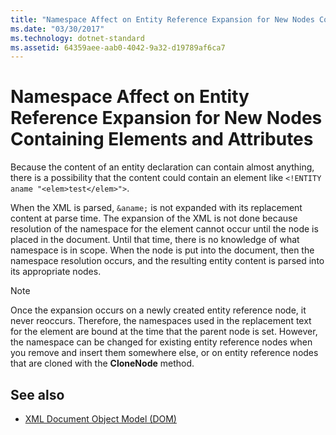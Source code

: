 ```yaml
---
title: "Namespace Affect on Entity Reference Expansion for New Nodes Containing Elements and Attributes"
ms.date: "03/30/2017"
ms.technology: dotnet-standard
ms.assetid: 64359aee-aab0-4042-9a32-d19789af6ca7
---
```

# Namespace Affect on Entity Reference Expansion for New Nodes Containing Elements and Attributes
Because the content of an entity declaration can contain almost anything, there is a possibility that the content could contain an element like `<!ENTITY aname "<elem>test</elem>">`.  
  
 When the XML is parsed, `&aname;` is not expanded with its replacement content at parse time. The expansion of the XML is not done because resolution of the namespace for the element cannot occur until the node is placed in the document. Until that time, there is no knowledge of what namespace is in scope. When the node is put into the document, then the namespace resolution occurs, and the resulting entity content is parsed into its appropriate nodes.  
  
> [!NOTE]
> Once the expansion occurs on a newly created entity reference node, it never reoccurs. Therefore, the namespaces used in the replacement text for the element are bound at the time that the parent node is set. However, the namespace can be changed for existing entity reference nodes when you remove and insert them somewhere else, or on entity reference nodes that are cloned with the **CloneNode** method.  
  
## See also

- [XML Document Object Model (DOM)](../../../../docs/standard/data/xml/xml-document-object-model-dom.md)
